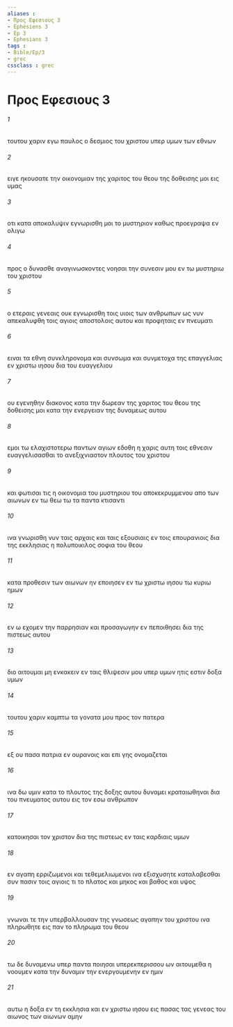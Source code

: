 ```yaml
---
aliases : 
- Προς Εφεσιους 3
- Éphésiens 3
- Ep 3
- Ephesians 3
tags : 
- Bible/Ep/3
- grec
cssclass : grec
---
```


# Προς Εφεσιους 3

###### 1
τουτου χαριν εγω παυλος ο δεσμιος του χριστου υπερ υμων των εθνων
###### 2
ειγε ηκουσατε την οικονομιαν της χαριτος του θεου της δοθεισης μοι εις υμας
###### 3
οτι κατα αποκαλυψιν εγνωρισθη μοι το μυστηριον καθως προεγραψα εν ολιγω
###### 4
προς ο δυνασθε αναγινωσκοντες νοησαι την συνεσιν μου εν τω μυστηριω του χριστου
###### 5
ο ετεραις γενεαις ουκ εγνωρισθη τοις υιοις των ανθρωπων ως νυν απεκαλυφθη τοις αγιοις αποστολοις αυτου και προφηταις εν πνευματι
###### 6
ειναι τα εθνη συνκληρονομα και συνσωμα και συνμετοχα της επαγγελιας εν χριστω ιησου δια του ευαγγελιου
###### 7
ου εγενηθην διακονος κατα την δωρεαν της χαριτος του θεου της δοθεισης μοι κατα την ενεργειαν της δυναμεως αυτου
###### 8
εμοι τω ελαχιστοτερω παντων αγιων εδοθη η χαρις αυτη τοις εθνεσιν ευαγγελισασθαι το ανεξιχνιαστον πλουτος του χριστου
###### 9
και φωτισαι τις η οικονομια του μυστηριου του αποκεκρυμμενου απο των αιωνων εν τω θεω τω τα παντα κτισαντι
###### 10
ινα γνωρισθη νυν ταις αρχαις και ταις εξουσιαις εν τοις επουρανιοις δια της εκκλησιας η πολυποικιλος σοφια του θεου
###### 11
κατα προθεσιν των αιωνων ην εποιησεν εν τω χριστω ιησου τω κυριω ημων
###### 12
εν ω εχομεν την παρρησιαν και προσαγωγην εν πεποιθησει δια της πιστεως αυτου
###### 13
διο αιτουμαι μη ενκακειν εν ταις θλιψεσιν μου υπερ υμων ητις εστιν δοξα υμων
###### 14
τουτου χαριν καμπτω τα γονατα μου προς τον πατερα
###### 15
εξ ου πασα πατρια εν ουρανοις και επι γης ονομαζεται
###### 16
ινα δω υμιν κατα το πλουτος της δοξης αυτου δυναμει κραταιωθηναι δια του πνευματος αυτου εις τον εσω ανθρωπον
###### 17
κατοικησαι τον χριστον δια της πιστεως εν ταις καρδιαις υμων
###### 18
εν αγαπη ερριζωμενοι και τεθεμελιωμενοι ινα εξισχυσητε καταλαβεσθαι συν πασιν τοις αγιοις τι το πλατος και μηκος και βαθος και υψος
###### 19
γνωναι τε την υπερβαλλουσαν της γνωσεως αγαπην του χριστου ινα πληρωθητε εις παν το πληρωμα του θεου
###### 20
τω δε δυναμενω υπερ παντα ποιησαι υπερεκπερισσου ων αιτουμεθα η νοουμεν κατα την δυναμιν την ενεργουμενην εν ημιν
###### 21
αυτω η δοξα εν τη εκκλησια και εν χριστω ιησου εις πασας τας γενεας του αιωνος των αιωνων αμην
